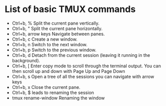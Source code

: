 # List of basic TMUX commands

- Ctrl+b, %
Split the current pane vertically.
- Ctrl+b, "
Split the current pane horizontally.
- Ctrl+b, arrow keys
Navigate between panes.
- Ctrl+b, c
Create a new window.
- Ctrl+b, n
Switch to the next window.
- Ctrl+b, p
Switch to the previous window.
- Ctrl+b, d
Detach from the current session (leaving it running in the background).
- Ctrl+b, [
Enter copy mode to scroll through the terminal output.
You can then scroll up and down with Page Up and Page Down
- Ctrl+b, s
Open a tree of all the sessions you can navigate with arrow keys
- Ctrl+b, x
Close the current pane.
- Ctrl+b, $ leads to renaming the session
- tmux rename-window <name>
Renaming the window
